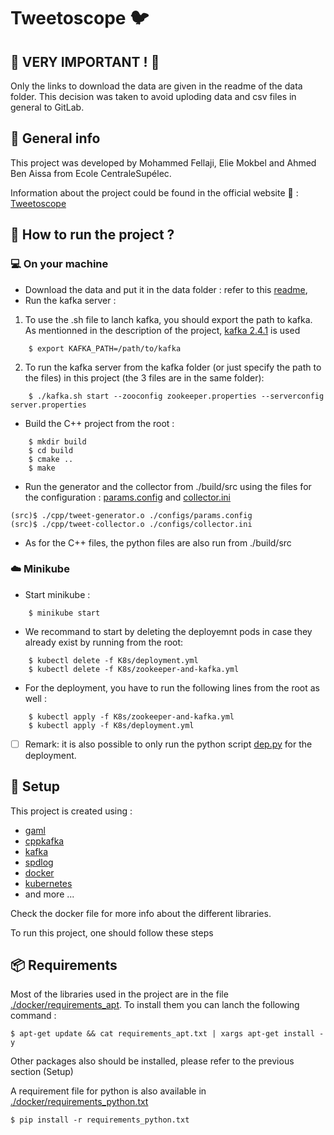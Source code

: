 # Tweetoscope :bird: #

## :rotating_light: VERY IMPORTANT ! :rotating_light: ##

Only the links to download the data are given in the readme of the data folder. This decision was taken to avoid uploding data and csv files in general to GitLab.



## :book: General info ##
This project was developed by Mohammed Fellaji, Elie Mokbel and Ahmed Ben Aissa from Ecole CentraleSupélec. 

Information about the project could be found in the official website :link: : [Tweetoscope](http://sdi.metz.centralesupelec.fr/spip.php?article25)


## :dart: How to run the project ? ##

### :computer: On your machine ###
* Download the data and put it in the data folder : refer to this [readme](./data/readme.txt),
* Run the kafka server :
1.  To use the .sh file to lanch kafka, you should export the path to kafka. As mentionned in the description of the project, [kafka 2.4.1](https://www.apache.org/dyn/closer.cgi?path=/kafka/2.4.1/kafka-2.4.1-src.tgz) is used
```
    $ export KAFKA_PATH=/path/to/kafka
```
2. To run the kafka server from the kafka folder (or just specify the path to the files) in this project (the 3 files are in the same folder): 
```
    $ ./kafka.sh start --zooconfig zookeeper.properties --serverconfig server.properties
```
* Build the C++ project from the root :
```
    $ mkdir build
    $ cd build
    $ cmake ..
    $ make
```
* Run the generator and the collector from ./build/src using the files for the configuration : [params.config](./src/configs/params.config) and [collector.ini](./src/configs/collector.ini)
```
(src)$ ./cpp/tweet-generator.o ./configs/params.config
(src)$ ./cpp/tweet-collector.o ./configs/collector.ini 
```
* As for the C++ files, the python files are also run from ./build/src

###  :cloud: Minikube  ### 

* Start minikube : 
```
    $ minikube start
```

* We recommand to start by deleting the deployemnt pods in case they already exist by running from the root:
```
    $ kubectl delete -f K8s/deployment.yml
    $ kubectl delete -f K8s/zookeeper-and-kafka.yml
```

* For the deployment, you have to run the following lines from the root as well :
```
    $ kubectl apply -f K8s/zookeeper-and-kafka.yml
    $ kubectl apply -f K8s/deployment.yml
```
* [ ] Remark: it is also possible to only run the python script [dep.py](./dep.py) for the deployment.


## :wrench: Setup ##
This project is created using :
* [gaml](https://github.com/HerveFrezza-Buet/gaml)
* [cppkafka](https://github.com/mfontanini/cppkafka)
* [kafka](https://kafka.apache.org/)
* [spdlog](https://github.com/gabime/spdlog/tree/master)
* [docker](https://www.docker.com/)
* [kubernetes](https://kubernetes.io/)
* and more ...

Check the docker file for more info about the different libraries.


To run this project, one should follow these steps


## :package: Requirements ##

Most of the libraries used in the project are in the file [./docker/requirements_apt](./docker/requirements_apt.txt). To install them you can lanch the following command :
```
$ apt-get update && cat requirements_apt.txt | xargs apt-get install -y
```

Other packages also should be installed, please refer to the previous section (Setup)

A requirement file for python is also available in [./docker/requirements_python.txt](./docker/requirements_python.txt)
```
$ pip install -r requirements_python.txt
```